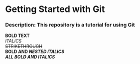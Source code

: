 # Getting Started with Git  

### Description:  This repository is a tutorial for using Git

**BOLD TEXT**  
*ITALICS*  
~~STRIKETHROUGH~~  
**BOLD AND _NESTED ITALICS_**   
***ALL BOLD AND ITALICS***  

